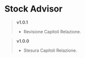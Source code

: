 # Stock Advisor

> **v1.0.1**
>	* Revisione Capitoli Relazione.

> **v1.0.0**
>	* Stesura Capitoli Relazione.
